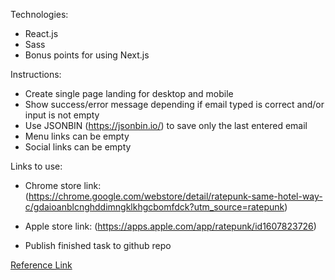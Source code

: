 Technologies:

- React.js
- Sass
- Bonus points for using Next.js

Instructions:

- Create single page landing for desktop and mobile
- Show success/error message depending if email typed is correct and/or input is not empty
- Use JSONBIN (https://jsonbin.io/) to save only the last entered email
- Menu links can be empty
- Social links can be empty

Links to use:

- Chrome store link: (https://chrome.google.com/webstore/detail/ratepunk-same-hotel-way-c/gdaioanblcnghddimngklkhgcbomfdck?utm_source=ratepunk)
- Apple store link: (https://apps.apple.com/app/ratepunk/id1607823726)


- Publish finished task to github repo

[Reference Link](https://xd.adobe.com/view/71b314b1-abe5-4705-8721-c8608a7eb26d-24e0/)